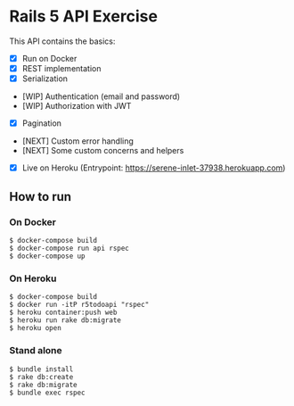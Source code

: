 # Rails 5 API Exercise

This API contains the basics:

- [X] Run on Docker
- [X] REST implementation
- [X] Serialization
- [WIP] Authentication (email and password)
- [WIP] Authorization with JWT
- [X] Pagination
- [NEXT] Custom error handling
- [NEXT] Some custom concerns and helpers
- [X] Live on Heroku (Entrypoint: https://serene-inlet-37938.herokuapp.com)

## How to run

### On Docker
```
$ docker-compose build
$ docker-compose run api rspec
$ docker-compose up
```

### On Heroku
```
$ docker-compose build
$ docker run -itP r5todoapi "rspec"
$ heroku container:push web
$ heroku run rake db:migrate
$ heroku open
```

### Stand alone
```
$ bundle install
$ rake db:create
$ rake db:migrate
$ bundle exec rspec
```

